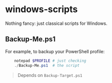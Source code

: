 # windows-scripts

Nothing fancy: just classical scripts for Windows.

## Backup-Me.ps1

For example, to backup your PowerShell profile:

```powershell
    notepad $PROFILE # just checking
    ./Backup-Me.ps1  # the script

```

> Depends on `Backup-Target.ps1`
